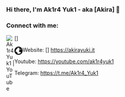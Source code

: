 ### Hi there, I'm Ak1r4 Yuk1 - aka [Akira] 👋

### Connect with me:


[<img align="left" alt="Ak1r4 Yuk1 | YouTube" width="22px" src="https://cdn.jsdelivr.net/npm/simple-icons@v3/icons/youtube.svg" />]

Website:
[<img align="left" alt="akirayuki.it" width="22px" src="https://raw.githubusercontent.com/iconic/open-iconic/master/svg/globe.svg" />] https://akirayuki.it

Youtube:
https://youtube.com/ak1r4yuk1

Telegram:
https://t.me/Ak1r4_Yuk1
